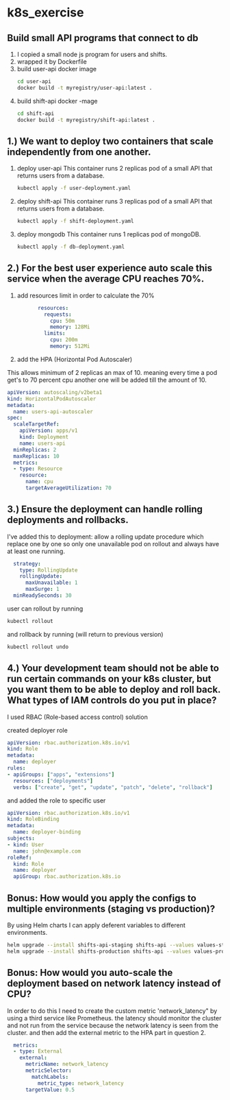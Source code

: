 # k8s_exercise

## Build small API programs that connect to db

1. I copied a small node js program for users and shifts.
2. wrapped it by Dockerfile
3. build user-api docker image
    ```bash
    cd user-api
    docker build -t myregistry/user-api:latest .
    ```
4. build shift-api docker -mage
    ```bash
    cd shift-api
    docker build -t myregistry/shift-api:latest .
    ```

## 1.) We want to deploy two containers that scale independently from one another.
1. deploy user-api
This container runs 2 replicas pod of a small API that returns users from a database.

    ```bash
    kubectl apply -f user-deployment.yaml
    ```

2. deploy shift-api
This container runs 3 replicas pod of a small API that returns users from a database.

    ```bash
    kubectl apply -f shift-deployment.yaml
    ```

3. deploy mongodb
This container runs 1 replicas pod of mongoDB.

    ```bash
    kubectl apply -f db-deployment.yaml
    ```


## 2.) For the best user experience auto scale this service when the average CPU reaches 70%.

1.  add resources limit in order to calculate the 70%

```yaml
          resources:
            requests:
              cpu: 50m
              memory: 128Mi
            limits:
              cpu: 200m
              memory: 512Mi
```

2. add the HPA (Horizontal Pod Autoscaler)

This allows minimum of 2 replicas an max of 10. meaning every time a pod get's to 70 percent cpu another one will be added till the amount of 10.

```yaml
apiVersion: autoscaling/v2beta1
kind: HorizontalPodAutoscaler
metadata:
  name: users-api-autoscaler
spec:
  scaleTargetRef:
    apiVersion: apps/v1
    kind: Deployment
    name: users-api
  minReplicas: 2
  maxReplicas: 10
  metrics:
  - type: Resource
    resource:
      name: cpu
      targetAverageUtilization: 70
```

## 3.) Ensure the deployment can handle rolling deployments and rollbacks.

I've added this to deployment:
allow a rolling update procedure which replace one by one so only one unavailable pod on rollout and always have at least one running.

```yaml
  strategy:
    type: RollingUpdate
    rollingUpdate:
      maxUnavailable: 1
      maxSurge: 1
  minReadySeconds: 30
```

user can rollout by running
```bash
kubectl rollout
```
and rollback by running (will return to previous version)

```bash
kubectl rollout undo
```
## 4.) Your development team should not be able to run certain commands on your k8s cluster, but you want them to be able to deploy and roll back. What types of IAM controls do you put in place?

I used RBAC (Role-based access control) solution

created deployer role

```yaml
apiVersion: rbac.authorization.k8s.io/v1
kind: Role
metadata:
  name: deployer
rules:
- apiGroups: ["apps", "extensions"]
  resources: ["deployments"]
  verbs: ["create", "get", "update", "patch", "delete", "rollback"]
```

and added the role to specific user

```yaml
apiVersion: rbac.authorization.k8s.io/v1
kind: RoleBinding
metadata:
  name: deployer-binding
subjects:
- kind: User
  name: john@example.com
roleRef:
  kind: Role
  name: deployer
  apiGroup: rbac.authorization.k8s.io
```


## Bonus: How would you apply the configs to multiple environments (staging vs production)?
By using Helm charts I can apply deferent variables to different environments.

```bash
helm upgrade --install shifts-api-staging shifts-api --values values-staging.yaml
helm upgrade --install shifts-production shifts-api --values values-production.yaml
```
## Bonus: How would you auto-scale the deployment based on network latency instead of CPU?
In order to do this I need to create the custom metric 'network_latency" by using a third service like Prometheus.
the latency should monitor the cluster and not run from the service because the network latency is seen from the cluster.
and then add the external metric to the HPA part in question 2.

```yaml
  metrics:
  - type: External
    external:
      metricName: network_latency
      metricSelector:
        matchLabels:
          metric_type: network_latency
      targetValue: 0.5
```

